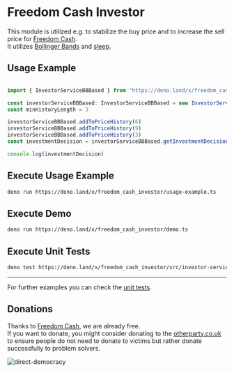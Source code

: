 # Freedom Cash Investor

This module is utilized e.g. to stabilize the buy price and to increase the sell price for [Freedom Cash](https://github.com/monique-baumann/FreedomCash).  
It utilizes [Bollinger Bands](https://www.youtube.com/watch?v=-6cbdJulb7s) and [sleep](https://deno.land/x/sleep). 

## Usage Example
```ts

import { InvestorServiceBBBased } from "https://deno.land/x/freedom_cash_investor/src/investor-service.ts"

const investorServiceBBBased: InvestorServiceBBBased = new InvestorServiceBBBased(27)
const minHistoryLength = 3

investorServiceBBBased.addToPriceHistory(6)
investorServiceBBBased.addToPriceHistory(9)
investorServiceBBBased.addToPriceHistory(3)
const investmentDecision = investorServiceBBBased.getInvestmentDecision(minHistoryLength)

console.log(investmentDecision)

```

## Execute Usage Example
```sh
deno run https://deno.land/x/freedom_cash_investor/usage-example.ts
```

## Execute Demo
```sh
deno run https://deno.land/x/freedom_cash_investor/demo.ts
```

## Execute Unit Tests
```sh
deno test https://deno.land/x/freedom_cash_investor/src/investor-service.spec.ts
```

---
  
 For further examples you can check the [unit tests](https://deno.land/x/freedom_cash_investor/src/investor-service.spec.ts).
  
## Donations
Thanks to [Freedom Cash](https://FreedomCash.org), we are already free.  
If you want to donate, you might consider donating to the [otherparty.co.uk](https://www.otherparty.co.uk/donate-crypto-the-other-party) to ensure people do not need to donate to victims but rather donate successfully to problem solvers.   
  
![direct-democracy](https://github.com/michael-spengler/sleep/assets/145258627/fe97b7da-62b4-4cf6-9be0-7b03b2f3095a)